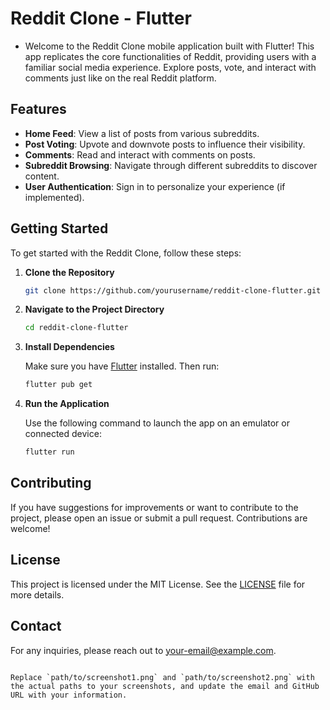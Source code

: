 
# Reddit Clone - Flutter

* Welcome to the Reddit Clone mobile application built with Flutter! This app replicates the core functionalities of Reddit, providing users with a familiar social media experience. Explore posts, vote, and interact with comments just like on the real Reddit platform.

## Features

- **Home Feed**: View a list of posts from various subreddits.
- **Post Voting**: Upvote and downvote posts to influence their visibility.
- **Comments**: Read and interact with comments on posts.
- **Subreddit Browsing**: Navigate through different subreddits to discover content.
- **User Authentication**: Sign in to personalize your experience (if implemented).

## Getting Started

To get started with the Reddit Clone, follow these steps:

1. **Clone the Repository**

   ```bash
   git clone https://github.com/yourusername/reddit-clone-flutter.git
   ```

2. **Navigate to the Project Directory**

   ```bash
   cd reddit-clone-flutter
   ```

3. **Install Dependencies**

   Make sure you have [Flutter](https://flutter.dev/docs/get-started/install) installed. Then run:

   ```bash
   flutter pub get
   ```

4. **Run the Application**

   Use the following command to launch the app on an emulator or connected device:

   ```bash
   flutter run
   ```
## Contributing

If you have suggestions for improvements or want to contribute to the project, please open an issue or submit a pull request. Contributions are welcome!

## License

This project is licensed under the MIT License. See the [LICENSE](LICENSE) file for more details.

## Contact

For any inquiries, please reach out to [your-email@example.com](mailto:your-email@example.com).
```

Replace `path/to/screenshot1.png` and `path/to/screenshot2.png` with the actual paths to your screenshots, and update the email and GitHub URL with your information.
